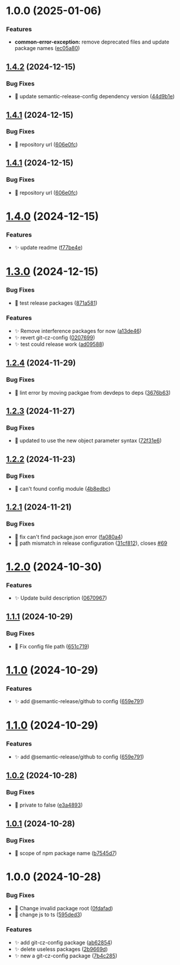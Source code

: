 # 1.0.0 (2025-01-06)


### Features

* **common-error-exception:** remove deprecated files and update package names ([ec05a80](https://github.com/PolGubau/code-configs/commit/ec05a80d365309b76bec4b4ebdab4f93a0ebb60b))

## [1.4.2](https://github.com/polgubausong/multiple-products-workspace/compare/git-cz-config-v1.4.1...git-cz-config-v1.4.2) (2024-12-15)


### Bug Fixes

* 🐛 update semantic-release-config dependency version ([44d9b1e](https://github.com/polgubausong/multiple-products-workspace/commit/44d9b1ec978032fb519843cb97566035130ee005))

## [1.4.1](https://github.com/polgubausong/multiple-products-workspace/compare/git-cz-config-v1.4.0...git-cz-config-v1.4.1) (2024-12-15)


### Bug Fixes

* 🐛 repository url ([606e0fc](https://github.com/polgubausong/multiple-products-workspace/commit/606e0fccc46042dc24ef80b3fe160bc99542b93d))

## [1.4.1](https://github.com/polgubausong/multiple-products-workspace/compare/git-cz-config-v1.4.0...git-cz-config-v1.4.1) (2024-12-15)


### Bug Fixes

* 🐛 repository url ([606e0fc](https://github.com/polgubausong/multiple-products-workspace/commit/606e0fccc46042dc24ef80b3fe160bc99542b93d))

# [1.4.0](https://github.com/polgubausong/multiple-products-workspace/compare/git-cz-config-v1.3.0...git-cz-config-v1.4.0) (2024-12-15)


### Features

* ✨ update readme ([f77be4e](https://github.com/polgubausong/multiple-products-workspace/commit/f77be4edd361047958e2b2ee17e8ec7ad6060bd8))

# [1.3.0](https://github.com/polgubausong/multiple-products-workspace/compare/git-cz-config-v1.2.4...git-cz-config-v1.3.0) (2024-12-15)


### Bug Fixes

* 🐛 test release packages ([871a581](https://github.com/polgubausong/multiple-products-workspace/commit/871a581bac2fff6ce894507d5955211c6fc30014))


### Features

* ✨ Remove interference packages for now ([a13de46](https://github.com/polgubausong/multiple-products-workspace/commit/a13de468c1c7d31017ab6c7eec304942397853d2))
* ✨ revert git-cz-config ([0207699](https://github.com/polgubausong/multiple-products-workspace/commit/0207699c91d22cc8b6e2ea16200f54602b030dc5))
* ✨ test could release work ([ad09588](https://github.com/polgubausong/multiple-products-workspace/commit/ad09588e3bcd31e859e1e8c953563e98de538ee6))

## [1.2.4](https://github.com/polgubausong/multiple-products-workspace/compare/git-cz-config-v1.2.3...git-cz-config-v1.2.4) (2024-11-29)


### Bug Fixes

* 🐛 lint error by moving packgae from devdeps to deps ([3676b63](https://github.com/polgubausong/multiple-products-workspace/commit/3676b63f3c2c3414779444e1dd2a15d1f9f8a3c1))

## [1.2.3](https://github.com/polgubausong/multiple-products-workspace/compare/git-cz-config-v1.2.2...git-cz-config-v1.2.3) (2024-11-27)


### Bug Fixes

* 🐛 updated to use the new object parameter syntax ([72f31e6](https://github.com/polgubausong/multiple-products-workspace/commit/72f31e686d7ba9c8a03cdb563be77c7c931ec4ba))

## [1.2.2](https://github.com/polgubausong/multiple-products-workspace/compare/git-cz-config-v1.2.1...git-cz-config-v1.2.2) (2024-11-23)


### Bug Fixes

* 🐛 can't found config module ([4b8edbc](https://github.com/polgubausong/multiple-products-workspace/commit/4b8edbca4b9b78cdf0683b7251ac90c0fbd0929b))

## [1.2.1](https://github.com/polgubausong/multiple-products-workspace/compare/git-cz-config-v1.2.0...git-cz-config-v1.2.1) (2024-11-21)


### Bug Fixes

* 🐛 fix can't find package.json error ([fa080a4](https://github.com/polgubausong/multiple-products-workspace/commit/fa080a43e1cc1928088a33b0f5ac63c335b35fbf))
* 🐛 path mismatch in release configuration ([31cf812](https://github.com/polgubausong/multiple-products-workspace/commit/31cf812a15e5fd871b7bcda6a8dcf147dc1befd8)), closes [#69](https://github.com/polgubausong/multiple-products-workspace/issues/69)

# [1.2.0](https://github.com/polgubausong/multiple-products-workspace/compare/git-cz-config-v1.1.1...git-cz-config-v1.2.0) (2024-10-30)

### Features

- ✨ Update build description ([0670967](https://github.com/polgubausong/multiple-products-workspace/commit/067096798c83c2d6a654c317c292aacbd7c1e4a6))

## [1.1.1](https://github.com/polgubausong/multiple-products-workspace/compare/git-cz-config-v1.1.0...git-cz-config-v1.1.1) (2024-10-29)

### Bug Fixes

- 🐛 Fix config file path ([651c719](https://github.com/polgubausong/multiple-products-workspace/commit/651c719595f42c475bb90d20f65a01438ae3b6b4))

# [1.1.0](https://github.com/polgubausong/multiple-products-workspace/compare/git-cz-config-v1.0.2...git-cz-config-v1.1.0) (2024-10-29)

### Features

- ✨ add @semantic-release/github to config ([659e791](https://github.com/polgubausong/multiple-products-workspace/commit/659e79119b0f1e73a953139d85183f6bd21b6a31))

# [1.1.0](https://github.com/polgubausong/multiple-products-workspace/compare/git-cz-config-v1.0.2...git-cz-config-v1.1.0) (2024-10-29)

### Features

- ✨ add @semantic-release/github to config ([659e791](https://github.com/polgubausong/multiple-products-workspace/commit/659e79119b0f1e73a953139d85183f6bd21b6a31))

## [1.0.2](https://github.com/polgubausong/multiple-products-workspace/compare/git-cz-config-v1.0.1...git-cz-config-v1.0.2) (2024-10-28)

### Bug Fixes

- 🐛 private to false ([e3a4893](https://github.com/polgubausong/multiple-products-workspace/commit/e3a4893cda3153911867307168c25a082f91f212))

## [1.0.1](https://github.com/polgubausong/multiple-products-workspace/compare/git-cz-config-v1.0.0...git-cz-config-v1.0.1) (2024-10-28)

### Bug Fixes

- 🐛 scope of npm package name ([b7545d7](https://github.com/polgubausong/multiple-products-workspace/commit/b7545d7974b1e7ba9d14dfd11256e48eac73e4b1))

# 1.0.0 (2024-10-28)

### Bug Fixes

- 🐛 Change invalid package root ([0fdafad](https://github.com/polgubausong/multiple-products-workspace/commit/0fdafad33c5f8e818542a76da4d2cc8b19678422))
- 🐛 change js to ts ([595ded3](https://github.com/polgubausong/multiple-products-workspace/commit/595ded3b956e16b9c38f7520ae80535e3d9254d7))

### Features

- ✨ add git-cz-config package ([ab62854](https://github.com/polgubausong/multiple-products-workspace/commit/ab62854ff6369514eef63f856d595782f526e6ec))
- ✨ delete useless packages ([2b9669d](https://github.com/polgubausong/multiple-products-workspace/commit/2b9669d4df0972833b1de7316fbecbbb29860f17))
- ✨ new a git-cz-config package ([7b4c285](https://github.com/polgubausong/multiple-products-workspace/commit/7b4c285a98272ba4dd654f54fedf2c5c463c7ed6))
